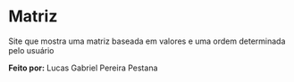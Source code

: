 # Matriz
 Site que mostra uma matriz baseada em valores e uma ordem determinada pelo usuário

 __Feito por:__ Lucas Gabriel Pereira Pestana
